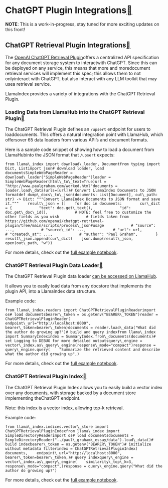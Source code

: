 ChatGPT Plugin Integrations[](#chatgpt-plugin-integrations "Permalink to this heading")
========================================================================================

**NOTE**: This is a work-in-progress, stay tuned for more exciting updates on this front!

ChatGPT Retrieval Plugin Integrations[](#chatgpt-retrieval-plugin-integrations "Permalink to this heading")
------------------------------------------------------------------------------------------------------------

The [OpenAI ChatGPT Retrieval Plugin](https://github.com/openai/chatgpt-retrieval-plugin)offers a centralized API specification for any document storage system to interactwith ChatGPT. Since this can be deployed on any service, this means that more and moredocument retrieval services will implement this spec; this allows them to not onlyinteract with ChatGPT, but also interact with any LLM toolkit that may usea retrieval service.

LlamaIndex provides a variety of integrations with the ChatGPT Retrieval Plugin.

### Loading Data from LlamaHub into the ChatGPT Retrieval Plugin[](#loading-data-from-llamahub-into-the-chatgpt-retrieval-plugin "Permalink to this heading")

The ChatGPT Retrieval Plugin defines an `/upsert` endpoint for users to loaddocuments. This offers a natural integration point with LlamaHub, which offersover 65 data loaders from various API’s and document formats.

Here is a sample code snippet of showing how to load a document from LlamaHubinto the JSON format that `/upsert` expects:


```
from llama\_index import download\_loader, Documentfrom typing import Dict, Listimport json# download loader, load documentsSimpleWebPageReader = download\_loader("SimpleWebPageReader")loader = SimpleWebPageReader(html\_to\_text=True)url = "http://www.paulgraham.com/worked.html"documents = loader.load\_data(urls=[url])# Convert LlamaIndex Documents to JSON formatdef dump\_docs\_to\_json(documents: List[Document], out\_path: str) -> Dict: """Convert LlamaIndex Documents to JSON format and save it."""    result\_json = []    for doc in documents:        cur\_dict = {            "text": doc.get\_text(),            "id": doc.get\_doc\_id(),            # NOTE: feel free to customize the other fields as you wish            # fields taken from https://github.com/openai/chatgpt-retrieval-plugin/tree/main/scripts/process\_json#usage            # "source": ...,            # "source\_id": ...,            # "url": url,            # "created\_at": ...,            # "author": "Paul Graham",        }        result\_json.append(cur\_dict)    json.dump(result\_json, open(out\_path, "w"))
```
For more details, check out the [full example notebook](https://github.com/jerryjliu/llama_index/blob/main/examples/chatgpt_plugin/ChatGPT_Retrieval_Plugin_Upload.ipynb).

### ChatGPT Retrieval Plugin Data Loader[](#chatgpt-retrieval-plugin-data-loader "Permalink to this heading")

The ChatGPT Retrieval Plugin data loader [can be accessed on LlamaHub](https://llamahub.ai/l/chatgpt_plugin).

It allows you to easily load data from any docstore that implements the plugin API, into a LlamaIndex data structure.

Example code:


```
from llama\_index.readers import ChatGPTRetrievalPluginReaderimport os# load documentsbearer\_token = os.getenv("BEARER\_TOKEN")reader = ChatGPTRetrievalPluginReader(    endpoint\_url="http://localhost:8000", bearer\_token=bearer\_token)documents = reader.load\_data("What did the author do growing up?")# build and query indexfrom llama\_index import SummaryIndexindex = SummaryIndex.from\_documents(documents)# set Logging to DEBUG for more detailed outputsquery\_engine = vector\_index.as\_query\_engine(response\_mode="compact")response = query\_engine.query(    "Summarize the retrieved content and describe what the author did growing up",)
```
For more details, check out the [full example notebook](https://github.com/jerryjliu/llama_index/blob/main/examples/chatgpt_plugin/ChatGPTRetrievalPluginReaderDemo.ipynb).

### ChatGPT Retrieval Plugin Index[](#chatgpt-retrieval-plugin-index "Permalink to this heading")

The ChatGPT Retrieval Plugin Index allows you to easily build a vector index over any documents, with storage backed by a document store implementing theChatGPT endpoint.

Note: this index is a vector index, allowing top-k retrieval.

Example code:


```
from llama\_index.indices.vector\_store import ChatGPTRetrievalPluginIndexfrom llama\_index import SimpleDirectoryReaderimport os# load documentsdocuments = SimpleDirectoryReader("../paul\_graham\_essay/data").load\_data()# build indexbearer\_token = os.getenv("BEARER\_TOKEN")# initialize without metadata filterindex = ChatGPTRetrievalPluginIndex(    documents,    endpoint\_url="http://localhost:8000",    bearer\_token=bearer\_token,)# query indexquery\_engine = vector\_index.as\_query\_engine(    similarity\_top\_k=3,    response\_mode="compact",)response = query\_engine.query("What did the author do growing up?")
```
For more details, check out the [full example notebook](https://github.com/jerryjliu/llama_index/blob/main/examples/chatgpt_plugin/ChatGPTRetrievalPluginIndexDemo.ipynb).

